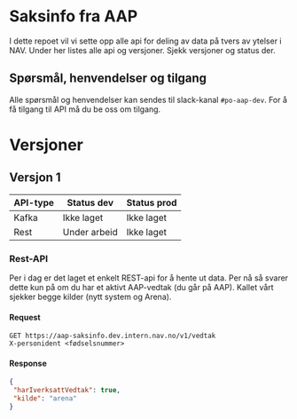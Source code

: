 # Saksinfo fra AAP
I dette repoet vil vi sette opp alle api for deling av data på tvers av ytelser i NAV. Under her listes alle api og versjoner. Sjekk versjoner og status der.

## Spørsmål, henvendelser og tilgang
Alle spørsmål og henvendelser kan sendes til slack-kanal `#po-aap-dev`. For å få tilgang til API må du be oss om tilgang.

# Versjoner

## Versjon 1
| API-type | Status dev   | Status prod |
|----------|--------------|-------------|
 | Kafka    | Ikke laget   | Ikke laget  |
 | Rest     | Under arbeid | Ikke laget  |

### Rest-API
Per i dag er det laget et enkelt REST-api for å hente ut data. Per nå så svarer dette kun på om du har et aktivt AAP-vedtak (du går på AAP). Kallet vårt sjekker begge kilder (nytt system og Arena).

#### Request
```
GET https://aap-saksinfo.dev.intern.nav.no/v1/vedtak  
X-personident <fødselsnummer>
```

#### Response
```json
{
 "harIverksattVedtak": true,
 "kilde": "arena"
}
```